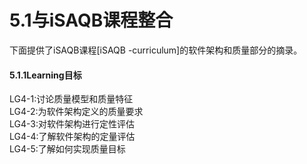 # 5.1与iSAQB课程整合

下面提供了iSAQB课程\[iSAQB -curriculum]的软件架构和质量部分的摘录。

#### &#xD;5.1.1Learning目标

LG4-1:讨论质量模型和质量特征\
LG4-2:为软件架构定义的质量要求\
LG4-3:对软件架构进行定性评估\
LG4-4:了解软件架构的定量评估\
LG4-5:了解如何实现质量目标
